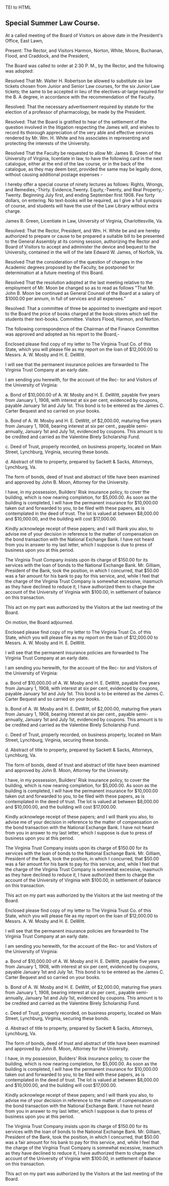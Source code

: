  TEI to HTML

Special Summer Law Course.
--------------------------

At a called meeting of the Board of Visitors on above date in the President's Office, East Lawn,

Present: The Rector, and Visitors Harmon, Norton, White, Moore, Buchanan, Flood, and Craddock, and the President,

The Board was called to order at 2:30 P. M., by the Rector, and the following was adopted:

Resolved That Mr. Walter H. Robertson be allowed to substitute six law tickets chosen from Junior and Senior Law courses, for the six Junior Law tickets; the same to be accepted in lieu of the electives-at-large required for the B. A degree, in accordance with the recommendation of the Faculty.

Resolved: That the necessary advertisement required by statute for the election of a professor of pharmacology, be made by the President.

Resolved: That the Board is gratified to hear of the settlement of the question involved in the litigation respecting the James will, and wishes to record its thorough appreciation of the very able and effective services rendered by Mr. Wm. H. White and his associates in representing and protecting the interests of the University.

Resolved That the Faculty be requested to allow Mr. James B. Green of the University of Virginia, licentiate in law, to have the following card in the next catalogue, either at the end of the law course, or in the back of the catalogue, as they may deem best, provided the same may be legally done, without causing additional postage expenses -

I hereby offer a special course of ninety lectures as follows: Rights, Wrongs, and Remedies,-Thirty. Evidence,Twenty. Equity,-Twenty, and Real Property,-Twenty. Beginning July first, and ending September first 1908. Fee forty dollars, on entering. No text-books will be required, as I give a full synopsis of course, and students will have the use of the Law Library without extra charge.

James B. Green, Licentiate in Law, University of Virginia, Charlottesville, Va.

Resolved: That the Rector, President, and Wm. H. White be and are hereby authorized to prepare or cause to be prepared a suitable bill to be presented to the General Assembly at its coming session, authorizing the Rector and Board of Visitors to accept and administer the device and bequest to the University, contained in the will of the late Edward W. James, of Norfolk, Va.

Resolved That the consideration of the question of changes in the Academic degrees proposed by the Faculty, be postponed for determination at a future meeting of this Board.

Resolved That the resolution adopted at the last meeting relative to the employment of Mr. Moon be changed so as to read as follows "That Mr. John B. Moon be continued as General Counsel of the Board at a salary of $1000.00 per annum, in full of services and all expenses."

Resolved: That a committee of three be appointed to investigate and report to the Board the price of books charged at the book-stores which sell the students their text-books. Committee. Visitors Flood, Harmon, and Norton.

The following correspondence of the Chairman of the Finance Committee was approved and adopted as his report to the Board,-

Enclosed please find copy of my letter to The Virginia Trust Co. of this State, which you will please file as my report on the loan of $12,000.00 to Messrs. A. W. Mosby and H. E. DeWitt.

I will see that the permanent insurance policies are forwarded to The Virginia Trust Company at an early date.

I am sending you herewith, for the account of the Rec- tor and Visitors of the University of Virginia:

a. Bond of $10,000.00 of A. W. Mosby and H. E. DeWitt, payable five years from January 1, 1908, with interest at six per cent, evidenced by coupons, payable January 1st and July 1st. This bond is to be entered as the James C. Carter Bequest and so carried on your books.

b. Bond of A. W. Mosby and H. E. DeWitt, of $2,000.00, maturing five years from January 1, 1908, bearing interest at six per cent., payable semi-annually, January 1st and July 1st, evidenced by coupons. This amount is to be credited and carried as the Valentine Birely Scholarship Fund.

c. Deed of Trust, properly recorded, on business property, located on Main Street, Lynchburg, Virginia, securing these bonds.

d. Abstract of title to property, prepared by Sackett & Sacks, Attorneys, Lynchburg, Va.

The form of bonds, deed of trust and abstract of title have been examined and approved by John B. Moon, Attorney for the University.

I have, in my possession, Builders' Risk insurance policy, to cover the building, which is now nearing completion, for $5,000.00. As soon as the building is completed, I will have the permanent insurance for $10,000.00 taken out and forwarded to you, to be filed with these papers, as is contemplated in the deed of trust. The lot is valued at between $8,000.00 and $10,000.00, and the building will cost $17,000.00.

Kindly acknowlege receipt of these papers; and I will thank you also, to advise me of your decision in reference to the matter of compensation on the bond transaction with the National Exchange Bank. I have not heard from you in answer to my last letter, which I suppose is due to press of business upon you at this period.

The Virginia Trust Company insists upon its charge of $150.00 for its services with the loan of bonds to the National Exchange Bank. Mr. Gilliam, President of the Bank, took the position, in which I concurred, that $50.00 was a fair amount for his bank to pay for this service, and, while I feel that the charge of the Virginia Trust Company is somewhat excessive, inasmuch as they have declined to reduce it, I have authorized them to charge the account of the University of Virginia with $100.00, in settlement of balance on this transaction.

This act on my part was authorized by the Visitors at the last meeting of the Board.

On motion, the Board adjourned.

Enclosed please find copy of my letter to The Virginia Trust Co. of this State, which you will please file as my report on the loan of $12,000.00 to Messrs. A. W. Mosby and H. E. DeWitt.

I will see that the permanent insurance policies are forwarded to The Virginia Trust Company at an early date.

I am sending you herewith, for the account of the Rec- tor and Visitors of the University of Virginia:

a. Bond of $10,000.00 of A. W. Mosby and H. E. DeWitt, payable five years from January 1, 1908, with interest at six per cent, evidenced by coupons, payable January 1st and July 1st. This bond is to be entered as the James C. Carter Bequest and so carried on your books.

b. Bond of A. W. Mosby and H. E. DeWitt, of $2,000.00, maturing five years from January 1, 1908, bearing interest at six per cent., payable semi-annually, January 1st and July 1st, evidenced by coupons. This amount is to be credited and carried as the Valentine Birely Scholarship Fund.

c. Deed of Trust, properly recorded, on business property, located on Main Street, Lynchburg, Virginia, securing these bonds.

d. Abstract of title to property, prepared by Sackett & Sacks, Attorneys, Lynchburg, Va.

The form of bonds, deed of trust and abstract of title have been examined and approved by John B. Moon, Attorney for the University.

I have, in my possession, Builders' Risk insurance policy, to cover the building, which is now nearing completion, for $5,000.00. As soon as the building is completed, I will have the permanent insurance for $10,000.00 taken out and forwarded to you, to be filed with these papers, as is contemplated in the deed of trust. The lot is valued at between $8,000.00 and $10,000.00, and the building will cost $17,000.00.

Kindly acknowlege receipt of these papers; and I will thank you also, to advise me of your decision in reference to the matter of compensation on the bond transaction with the National Exchange Bank. I have not heard from you in answer to my last letter, which I suppose is due to press of business upon you at this period.

The Virginia Trust Company insists upon its charge of $150.00 for its services with the loan of bonds to the National Exchange Bank. Mr. Gilliam, President of the Bank, took the position, in which I concurred, that $50.00 was a fair amount for his bank to pay for this service, and, while I feel that the charge of the Virginia Trust Company is somewhat excessive, inasmuch as they have declined to reduce it, I have authorized them to charge the account of the University of Virginia with $100.00, in settlement of balance on this transaction.

This act on my part was authorized by the Visitors at the last meeting of the Board.

Enclosed please find copy of my letter to The Virginia Trust Co. of this State, which you will please file as my report on the loan of $12,000.00 to Messrs. A. W. Mosby and H. E. DeWitt.

I will see that the permanent insurance policies are forwarded to The Virginia Trust Company at an early date.

I am sending you herewith, for the account of the Rec- tor and Visitors of the University of Virginia:

a. Bond of $10,000.00 of A. W. Mosby and H. E. DeWitt, payable five years from January 1, 1908, with interest at six per cent, evidenced by coupons, payable January 1st and July 1st. This bond is to be entered as the James C. Carter Bequest and so carried on your books.

b. Bond of A. W. Mosby and H. E. DeWitt, of $2,000.00, maturing five years from January 1, 1908, bearing interest at six per cent., payable semi-annually, January 1st and July 1st, evidenced by coupons. This amount is to be credited and carried as the Valentine Birely Scholarship Fund.

c. Deed of Trust, properly recorded, on business property, located on Main Street, Lynchburg, Virginia, securing these bonds.

d. Abstract of title to property, prepared by Sackett & Sacks, Attorneys, Lynchburg, Va.

The form of bonds, deed of trust and abstract of title have been examined and approved by John B. Moon, Attorney for the University.

I have, in my possession, Builders' Risk insurance policy, to cover the building, which is now nearing completion, for $5,000.00. As soon as the building is completed, I will have the permanent insurance for $10,000.00 taken out and forwarded to you, to be filed with these papers, as is contemplated in the deed of trust. The lot is valued at between $8,000.00 and $10,000.00, and the building will cost $17,000.00.

Kindly acknowlege receipt of these papers; and I will thank you also, to advise me of your decision in reference to the matter of compensation on the bond transaction with the National Exchange Bank. I have not heard from you in answer to my last letter, which I suppose is due to press of business upon you at this period.

The Virginia Trust Company insists upon its charge of $150.00 for its services with the loan of bonds to the National Exchange Bank. Mr. Gilliam, President of the Bank, took the position, in which I concurred, that $50.00 was a fair amount for his bank to pay for this service, and, while I feel that the charge of the Virginia Trust Company is somewhat excessive, inasmuch as they have declined to reduce it, I have authorized them to charge the account of the University of Virginia with $100.00, in settlement of balance on this transaction.

This act on my part was authorized by the Visitors at the last meeting of the Board.